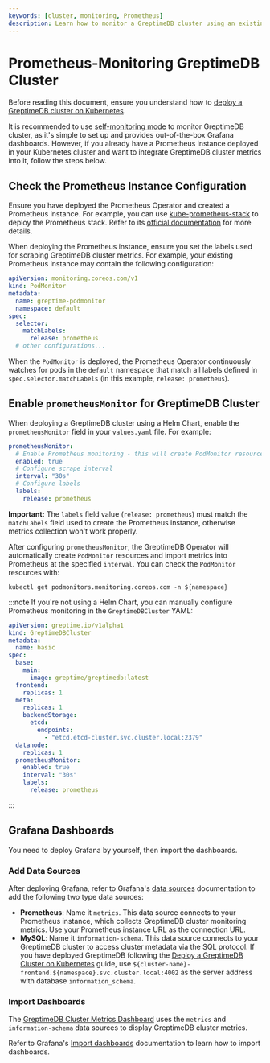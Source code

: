 ```yaml
---
keywords: [cluster, monitoring, Prometheus]
description: Learn how to monitor a GreptimeDB cluster using an existing Prometheus instance in Kubernetes, including configuration steps and Grafana dashboard setup.
---
```


# Prometheus-Monitoring GreptimeDB Cluster

Before reading this document, ensure you understand how to [deploy a GreptimeDB cluster on Kubernetes](/user-guide/deployments-administration/deploy-on-kubernetes/deploy-greptimedb-cluster.md).

It is recommended to use [self-monitoring mode](cluster-monitoring-deployment.md) to monitor GreptimeDB cluster,
as it's simple to set up and provides out-of-the-box Grafana dashboards.
However, if you already have a Prometheus instance deployed in your Kubernetes cluster and want to integrate
GreptimeDB cluster metrics into it, follow the steps below.


## Check the Prometheus Instance Configuration

Ensure you have deployed the Prometheus Operator and created a Prometheus instance. For example, you can use [kube-prometheus-stack](https://github.com/prometheus-community/helm-charts/tree/main/charts/kube-prometheus-stack) to deploy the Prometheus stack. Refer to its [official documentation](https://github.com/prometheus-community/helm-charts/tree/main/charts/kube-prometheus-stack) for more details.

When deploying the Prometheus instance, ensure you set the labels used for scraping GreptimeDB cluster metrics.
For example, your existing Prometheus instance may contain the following configuration:

```yaml
apiVersion: monitoring.coreos.com/v1
kind: PodMonitor
metadata:
  name: greptime-podmonitor
  namespace: default
spec:
  selector:
    matchLabels:
      release: prometheus
  # other configurations...
```

When the `PodMonitor` is deployed,
the Prometheus Operator continuously watches for pods in the `default` namespace that match all labels defined in `spec.selector.matchLabels` (in this example, `release: prometheus`).

## Enable `prometheusMonitor` for GreptimeDB Cluster

When deploying a GreptimeDB cluster using a Helm Chart,
enable the `prometheusMonitor` field in your `values.yaml` file. For example:

```yaml
prometheusMonitor:
  # Enable Prometheus monitoring - this will create PodMonitor resources
  enabled: true
  # Configure scrape interval
  interval: "30s"
  # Configure labels
  labels:
    release: prometheus
```

**Important:** The `labels` field value (`release: prometheus`) 
must match the `matchLabels` field used to create the Prometheus instance,
otherwise metrics collection won't work properly.

After configuring `prometheusMonitor`,
the GreptimeDB Operator will automatically create `PodMonitor` resources and import metrics into Prometheus at the specified `interval`.
You can check the `PodMonitor` resources with:

```
kubectl get podmonitors.monitoring.coreos.com -n ${namespace}
```


:::note
If you're not using a Helm Chart, you can manually configure Prometheus monitoring in the `GreptimeDBCluster` YAML:

```yaml
apiVersion: greptime.io/v1alpha1
kind: GreptimeDBCluster
metadata:
  name: basic
spec:
  base:
    main:
      image: greptime/greptimedb:latest
  frontend:
    replicas: 1
  meta:
    replicas: 1
    backendStorage:
      etcd:
        endpoints:
          - "etcd.etcd-cluster.svc.cluster.local:2379"
  datanode:
    replicas: 1
  prometheusMonitor:
    enabled: true
    interval: "30s"
    labels:
      release: prometheus
```

:::

## Grafana Dashboards

You need to deploy Grafana by yourself,
then import the dashboards.

### Add Data Sources

After deploying Grafana, 
refer to Grafana's [data sources](https://grafana.com/docs/grafana/latest/datasources/) documentation to add the following two type data sources:

- **Prometheus**: Name it `metrics`. This data source connects to your Prometheus instance, which collects GreptimeDB cluster monitoring metrics. Use your Prometheus instance URL as the connection URL.
- **MySQL**: Name it `information-schema`. This data source connects to your GreptimeDB cluster to access cluster metadata via the SQL protocol. If you have deployed GreptimeDB following the [Deploy a GreptimeDB Cluster on Kubernetes](/user-guide/deployments-administration/deploy-on-kubernetes/deploy-greptimedb-cluster.md) guide, use `${cluster-name}-frontend.${namespace}.svc.cluster.local:4002` as the server address with database `information_schema`.

### Import Dashboards

The [GreptimeDB Cluster Metrics Dashboard](https://github.com/GreptimeTeam/greptimedb/tree/VAR::greptimedbVersion/grafana/dashboards/metrics/cluster) uses the `metrics` and `information-schema` data sources to display GreptimeDB cluster metrics.

Refer to Grafana's [Import dashboards](https://grafana.com/docs/grafana/latest/dashboards/build-dashboards/import-dashboards/) documentation to learn how to import dashboards.
